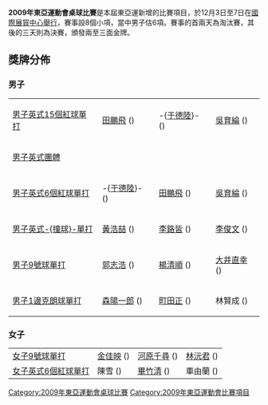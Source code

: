 **2009年東亞運動會桌球比賽**是本屆東亞運新增的比賽項目，於12月3日至7日在[國際展貿中心舉行](https://zh.wikipedia.org/wiki/國際展貿中心 "wikilink")，賽事設8個小項，當中男子估6項。賽事的首兩天為淘汰賽，其後的三天則為決賽，頒發兩至三面金牌。

## 獎牌分佈

### 男子

<table>
<tbody>
<tr class="odd">
<td><p><a href="../Page/2009年東亞運動會桌球比賽—男子英式15個紅球單打.md" title="wikilink">男子英式15個紅球單打</a></p></td>
<td><p><a href="https://zh.wikipedia.org/wiki/田鵬飛" title="wikilink">田鵬飛</a> ()</p></td>
<td><p>-{<a href="https://zh.wikipedia.org/wiki/于德陸" title="wikilink">于德陸</a>}- ()</p></td>
<td><p><a href="../Page/吳育綸.md" title="wikilink">吳育綸</a> ()</p></td>
</tr>
<tr class="even">
<td><p><a href="https://zh.wikipedia.org/wiki/2009年東亞運動會桌球比賽—男子英式團體" title="wikilink">男子英式團體</a></p></td>
<td></td>
<td></td>
<td></td>
</tr>
<tr class="odd">
<td><p><a href="../Page/2009年東亞運動會桌球比賽—男子英式6個紅球單打.md" title="wikilink">男子英式6個紅球單打</a></p></td>
<td><p>-{<a href="https://zh.wikipedia.org/wiki/于德陸" title="wikilink">于德陸</a>}- ()</p></td>
<td><p><a href="https://zh.wikipedia.org/wiki/田鵬飛" title="wikilink">田鵬飛</a> ()</p></td>
<td><p><a href="../Page/吳育綸.md" title="wikilink">吳育綸</a> ()</p></td>
</tr>
<tr class="even">
<td><p><a href="https://zh.wikipedia.org/wiki/2009年東亞運動會桌球比賽—男子英式撞球單打" title="wikilink">男子英式-{撞球}-單打</a></p></td>
<td><p><a href="https://zh.wikipedia.org/wiki/黃浩喆" title="wikilink">黃浩喆</a> ()</p></td>
<td><p><a href="https://zh.wikipedia.org/wiki/李鉻皆" title="wikilink">李鉻皆</a> ()</p></td>
<td><p><a href="../Page/李俊文.md" title="wikilink">李俊文</a> ()</p></td>
</tr>
<tr class="odd">
<td><p><a href="https://zh.wikipedia.org/wiki/2009年東亞運動會桌球比賽—男子9號球單打" title="wikilink">男子9號球單打</a></p></td>
<td><p><a href="https://zh.wikipedia.org/wiki/郭志浩" title="wikilink">郭志浩</a> ()</p></td>
<td><p><a href="../Page/楊清順.md" title="wikilink">楊清順</a> ()</p></td>
<td><p><a href="https://zh.wikipedia.org/wiki/大井直幸" title="wikilink">大井直幸</a> ()</p></td>
</tr>
<tr class="even">
<td><p><a href="https://zh.wikipedia.org/wiki/2009年東亞運動會桌球比賽—男子1邊克朗球單打" title="wikilink">男子1邊克朗球單打</a></p></td>
<td><p><a href="https://zh.wikipedia.org/wiki/森陽一郎" title="wikilink">森陽一郎</a> ()</p></td>
<td><p><a href="https://zh.wikipedia.org/wiki/町田正" title="wikilink">町田正</a> ()</p></td>
<td><p>林賢成 ()</p></td>
</tr>
</tbody>
</table>

### 女子

|                                                                                    |                                     |                                                          |                                     |
| ---------------------------------------------------------------------------------- | ----------------------------------- | -------------------------------------------------------- | ----------------------------------- |
| [女子9號球單打](https://zh.wikipedia.org/wiki/2009年東亞運動會桌球比賽_-_女子9號球單打 "wikilink")       | [金佳映](../Page/金佳映.md "wikilink") () | [河原千尋](https://zh.wikipedia.org/wiki/河原千尋 "wikilink") () | [林沅君](../Page/林沅君.md "wikilink") () |
| [女子英式6個紅球單打](https://zh.wikipedia.org/wiki/2009年東亞運動會桌球比賽_-_女子英式6個紅球單打 "wikilink") | 陳雪 ()                               | [畢竹清](https://zh.wikipedia.org/wiki/畢竹清 "wikilink") ()   | 車由蘭 ()                              |

[Category:2009年東亞運動會桌球比賽](https://zh.wikipedia.org/wiki/Category:2009年東亞運動會桌球比賽 "wikilink") [Category:2009年東亞運動會比賽項目](https://zh.wikipedia.org/wiki/Category:2009年東亞運動會比賽項目 "wikilink")